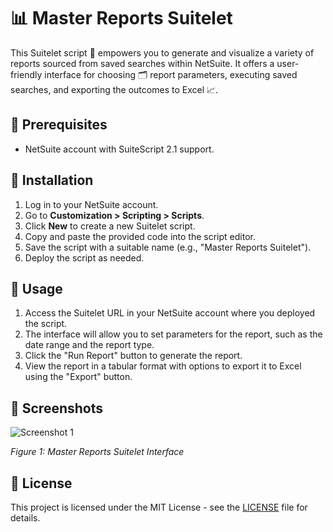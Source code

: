 # 📊 Master Reports Suitelet

This Suitelet script 📜 empowers you to generate and visualize a variety of reports sourced from saved searches within NetSuite. It offers a user-friendly interface for choosing 🗂️ report parameters, executing saved searches, and exporting the outcomes to Excel 📈.

## 🧩 Prerequisites

- NetSuite account with SuiteScript 2.1 support.

## 🚀 Installation

1. Log in to your NetSuite account.
2. Go to **Customization > Scripting > Scripts**.
3. Click **New** to create a new Suitelet script.
4. Copy and paste the provided code into the script editor.
5. Save the script with a suitable name (e.g., "Master Reports Suitelet").
6. Deploy the script as needed.

## 📝 Usage

1. Access the Suitelet URL in your NetSuite account where you deployed the script.
2. The interface will allow you to set parameters for the report, such as the date range and the report type.
3. Click the "Run Report" button to generate the report.
4. View the report in a tabular format with options to export it to Excel using the "Export" button.

## 📸 Screenshots

![Screenshot 1](screenshot1.png)

*Figure 1: Master Reports Suitelet Interface*


## 📄 License

This project is licensed under the MIT License - see the [LICENSE](LICENSE) file for details.
